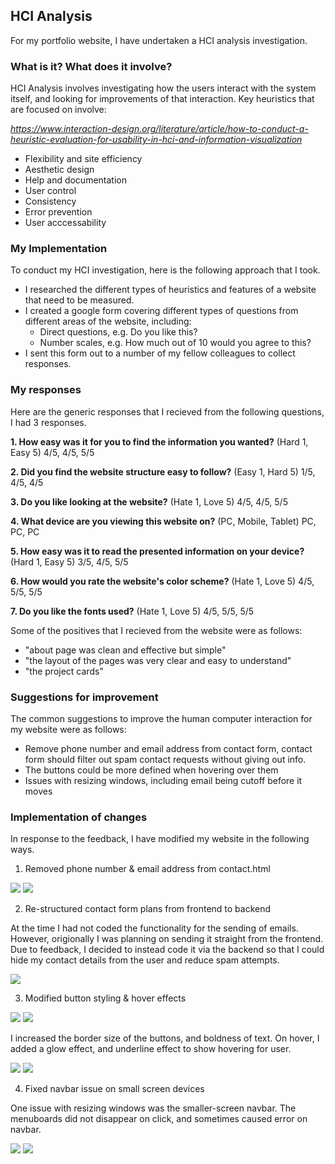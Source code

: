 ## HCI Analysis

For my portfolio website, I have undertaken a HCI analysis investigation.

### What is it? What does it involve?

HCI Analysis involves investigating how the users interact with the system itself, and looking for improvements of that interaction.
Key heuristics that are focused on involve:

*https://www.interaction-design.org/literature/article/how-to-conduct-a-heuristic-evaluation-for-usability-in-hci-and-information-visualization*


* Flexibility and site efficiency
* Aesthetic design
* Help and documentation
* User control
* Consistency
* Error prevention
* User acccessability

### My Implementation

To conduct my HCI investigation, here is the following approach that I took.

* I researched the different types of heuristics and features of a website that need to be measured.
* I created a google form covering different types of questions from different areas of the website, including:
	* Direct questions, e.g. Do you like this?
	* Number scales, e.g. How much out of 10 would you agree to this?
* I sent this form out to a number of my fellow colleagues to collect responses.

### My responses

Here are the generic responses that I recieved from the following questions, I had 3 responses.

**1. How easy was it for you to find the information you wanted?** (Hard 1, Easy 5)
4/5, 4/5, 5/5

**2. Did you find the website structure easy to follow?** (Easy 1, Hard 5)
1/5, 4/5, 4/5

**3. Do you like looking at the website?** (Hate 1, Love 5)
4/5, 4/5, 5/5

**4. What device are you viewing this website on?** (PC, Mobile, Tablet)
PC, PC, PC

**5. How easy was it to read the presented information on your device?** (Hard 1, Easy 5)
3/5, 4/5, 5/5

**6. How would you rate the website's color scheme?** (Hate 1, Love 5)
4/5, 5/5, 5/5

**7. Do you like the fonts used?** (Hate 1, Love 5)
4/5, 5/5, 5/5

Some of the positives that I recieved from the website were as follows:

* "about page was clean and effective but simple"
* "the layout of the pages was very clear and easy to understand"
* "the project cards"

### Suggestions for improvement

The common suggestions to improve the human computer interaction for my website were as follows:

* Remove phone number and email address from contact form, contact form should filter out spam contact requests without giving out info.
* The buttons could be more defined when hovering over them
* Issues with resizing windows, including email being cutoff before it moves

### Implementation of changes

In response to the feedback, I have modified my website in the following ways.

1. Removed phone number & email address from contact.html

![](images/one-before.png)
![](images/one-after.png)


2. Re-structured contact form plans from frontend to backend

At the time I had not coded the functionality for the sending of emails. However, origionally I was planning on sending it straight from the frontend. 
Due to feedback, I decided to instead code it via the backend so that I could hide my contact details from the user and reduce spam attempts.

![](images/two-one.png)

3. Modified button styling & hover effects

![](images/three-before.png)
![](images/three-before-two.png)

I increased the border size of the buttons, and boldness of text. On hover, I added a glow effect, and underline effect to show hovering for user.

![](images/three-after.png)
![](images/three-after-two.png)

4. Fixed navbar issue on small screen devices

One issue with resizing windows was the smaller-screen navbar. The menuboards did not disappear on click, and sometimes caused error on navbar.

![](images/four-before.png)
![](images/four-after.png)






